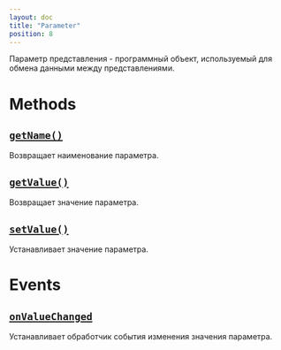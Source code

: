 ```yaml
---
layout: doc
title: "Parameter"
position: 8
---
```


Параметр представления - программный объект, используемый для обмена данными между представлениями.

# Methods

## [`getName()`](Parameter.getName/)

Возвращает наименование параметра.

## [`getValue()`](Parameter.getValue/)

Возвращает значение параметра.

## [`setValue()`](Parameter.setValue/)

Устанавливает значение параметра.

# Events

## [`onValueChanged`](Parameter.onValueChanged/)

Устанавливает обработчик события изменения значения параметра.
